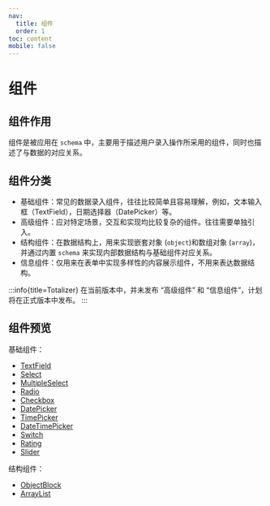 ```yaml
---
nav:
  title: 组件
  order: 1
toc: content
mobile: false
---
```


# 组件

## 组件作用

组件是被应用在 `schema` 中，主要用于描述用户录入操作所采用的组件，同时也描述了与数据的对应关系。

## 组件分类

* 基础组件：常见的数据录入组件，往往比较简单且容易理解，例如，文本输入框（TextField），日期选择器（DatePicker）等。
* 高级组件：应对特定场景，交互和实现均比较复杂的组件。往往需要单独引入。
* 结构组件：在数据结构上，用来实现嵌套对象 (`object`)和数组对象 (`array`)，并通过内置 `schema` 来实现内部数据结构与基础组件对应关系。
* 信息组件：仅用来在表单中实现多样性的内容展示组件，不用来表达数据结构。


:::info{title=Totalizer}
在当前版本中，并未发布 “高级组件” 和 “信息组件”，计划将在正式版本中发布。
:::

## 组件预览

基础组件：
* [TextField](/components/Text-Field)
* [Select](/components/Select)
* [MultipleSelect](/components/Multiple-Select)
* [Radio](/components/Radio)
* [Checkbox](/components/Checkbox)
* [DatePicker](/components/Date-Picker)
* [TimePicker](/components/Time-Picker)
* [DateTimePicker](/components/Date-Time-Picker)
* [Switch](/components/Switch)
* [Rating](/components/Rating)
* [Slider](/components/Slider)

结构组件：
* [ObjectBlock](/components/Object-Block)
* [ArrayList](/components/Array-List)
